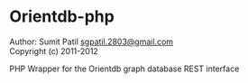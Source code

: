 Orientdb-php
========
Author: Sumit Patil <sgpatil.2803@gmail.com>  
Copyright (c) 2011-2012

PHP Wrapper for the Orientdb graph database REST interface


